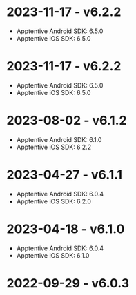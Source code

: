 # 2023-11-17 - v6.2.2

- Apptentive Android SDK: 6.5.0
- Apptentive iOS SDK: 6.5.0

# 2023-11-17 - v6.2.2

- Apptentive Android SDK: 6.5.0
- Apptentive iOS SDK: 6.5.0

# 2023-08-02 - v6.1.2

- Apptentive Android SDK: 6.1.0
- Apptentive iOS SDK: 6.2.2

# 2023-04-27 - v6.1.1

- Apptentive Android SDK: 6.0.4
- Apptentive iOS SDK: 6.2.0

# 2023-04-18 - v6.1.0

- Apptentive Android SDK: 6.0.4
- Apptentive iOS SDK: 6.1.0

# 2022-09-29 - v6.0.3

- Apptentive Android SDK: 5.8.4
- Apptentive iOS SDK: 6.0.4

# 2022-07-28 - v6.0.2

- Apptentive Android SDK: 5.8.3
- Apptentive iOS SDK: 6.0.3

#### Bugs Fixed

- Removed extra `'` in flutter file.

# 2022-07-28 - v6.0.1

- Apptentive Android SDK: 5.8.3
- Apptentive iOS SDK: 6.0.3

#### Bugs Fixed

- Fixed problems in the Android plugin code that was preventing it from building
- Updated dependencies in the example app and updated Podfile to link with static libraries

# 2022-07-25 - v6.0.0

- Apptentive Android SDK: 5.8.3
- Apptentive iOS SDK: 6.0.3

# 2022-04-05 - v5.8.3

- Apptentive Android SDK: 5.8.3
- Apptentive iOS SDK: 5.3.4

# 2022-01-31 - v5.8.0-rc.7

- Apptentive Android SDK: 5.8.0
- Apptentive iOS SDK: 5.3.4
- Remove deprecated login feature
- Update jcenter to mavenCentral

# 2021-12-10 - v5.7.1-rc.6+hotfix.1

- Fix merge issue with duplicated methods
- Fix FlutterFire warning in iOS example app

# 2021-12-09 - v5.7.1-rc.6

- Implement setPushNotificationIntegration()
- Ask for push permissions when Message Center is used on iOS

# 2021-11-10 - v5.7.1-rc.5

- Added and fixed callback listeners on Android and iOS
- Implemented getUnreadMessageCount()

# 2021-10-14 - v5.7.1-rc.4

- Added distribution information
- Fixed Android log level bug

# 2021-10-13 - v5.7.1-rc.3

- Fixed iOS registration checks and logs

# 2021-10-01 - v5.7.1-rc.2

- Added additional iOS flags

# 2021-09-09 - v5.7.1-rc.1

- Apptentive Android SDK: 5.7.1
- Apptentive iOS SDK: 5.3.4
